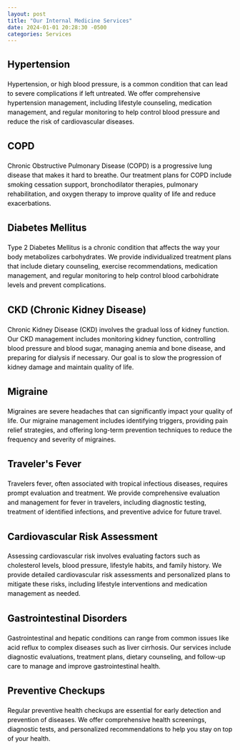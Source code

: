 ```yaml
---
layout: post
title: "Our Internal Medicine Services"
date: 2024-01-01 20:28:30 -0500
categories: Services
---
```


<div class="background-image" style="color: black; line-height: 1.5;">

  <h2 id="hypertension"><i class="fas fa-heartbeat"></i> Hypertension</h2>
  <p>Hypertension, or high blood pressure, is a common condition that can lead to severe complications if left untreated. We offer comprehensive hypertension management, including lifestyle counseling, medication management, and regular monitoring to help control blood pressure and reduce the risk of cardiovascular diseases.</p>

  <h2 id="copd"><i class="fas fa-lungs"></i> COPD</h2>
  <p>Chronic Obstructive Pulmonary Disease (COPD) is a progressive lung disease that makes it hard to breathe. Our treatment plans for COPD include smoking cessation support, bronchodilator therapies, pulmonary rehabilitation, and oxygen therapy to improve quality of life and reduce exacerbations.</p>

  <h2 id="diabetes"><i class="fas fa-syringe"></i> Diabetes Mellitus</h2>
  <p>Type 2 Diabetes Mellitus is a chronic condition that affects the way your body metabolizes carbohydrates. We provide individualized treatment plans that include dietary counseling, exercise recommendations, medication management, and regular monitoring to help control blood carbohidrate levels and prevent complications.</p>

  <h2 id="ckd"><i class="fas fa-notes-medical"></i> CKD (Chronic Kidney Disease)</h2>
  <p>Chronic Kidney Disease (CKD) involves the gradual loss of kidney function. Our CKD management includes monitoring kidney function, controlling blood pressure and blood sugar, managing anemia and bone disease, and preparing for dialysis if necessary. Our goal is to slow the progression of kidney damage and maintain quality of life.</p>

  <h2 id="migraine"><i class="fas fa-brain"></i> Migraine</h2>
  <p>Migraines are severe headaches that can significantly impact your quality of life. Our migraine management includes identifying triggers, providing pain relief strategies, and offering long-term prevention techniques to reduce the frequency and severity of migraines.</p>

  <h2 id="travelers-fever"><i class="fas fa-globe"></i> Traveler's Fever</h2>
  <p>Travelers fever, often associated with tropical infectious diseases, requires prompt evaluation and treatment. We provide comprehensive evaluation and management for fever in travelers, including diagnostic testing, treatment of identified infections, and preventive advice for future travel.</p>

  <h2 id="cardiovascular-risk"><i class="fas fa-heart"></i> Cardiovascular Risk Assessment</h2>
  <p>Assessing cardiovascular risk involves evaluating factors such as cholesterol levels, blood pressure, lifestyle habits, and family history. We provide detailed cardiovascular risk assessments and personalized plans to mitigate these risks, including lifestyle interventions and medication management as needed.</p>

  <h2 id="gastrointestinal-disorders"><i class="fas fa-notes-medical"></i> Gastrointestinal Disorders</h2>
  <p>Gastrointestinal and hepatic conditions can range from common issues like acid reflux to complex diseases such as liver cirrhosis. Our services include diagnostic evaluations, treatment plans, dietary counseling, and follow-up care to manage and improve gastrointestinal health.</p>

  <h2 id="preventive-checkups"><i class="fas fa-user-md"></i> Preventive Checkups</h2>
  <p>Regular preventive health checkups are essential for early detection and prevention of diseases. We offer comprehensive health screenings, diagnostic tests, and personalized recommendations to help you stay on top of your health.</p>

</div>
